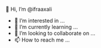 👋 Hi, I’m @ifraaxali
- 👀 I’m interested in ...
- 🌱 I’m currently learning ...
- 💞️ I’m looking to collaborate on ...
- 📫 How to reach me ...

<!---
ifraaxali/ifraaxali is a ✨ special ✨ repository because its `README.md` (this file) appears on your GitHub profile.
You can click the Preview link to take a look at your changes.
--->
